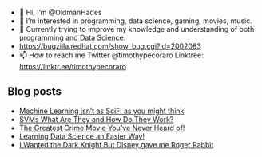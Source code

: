 - 👋 Hi, I’m @OldmanHades
- 👀 I’m interested in programming, data science, gaming, movies, music.
- 🌱 Currently trying to improve my knowledge and understanding of both programming and Data Science.
- https://bugzilla.redhat.com/show_bug.cgi?id=2002083
- 📫 How to reach me Twitter @timothypecoraro
Linktree: https://linktr.ee/timothypecoraro

## Blog posts
<!-- BLOG-POST-LIST:START -->
- [Machine Learning isn’t as SciFi as you might think](https://medium.com/@timothypecoraro/machine-learning-isnt-as-scifi-as-you-might-think-ef829df1a5f0?source=rss-5097f5c9b801------2)
- [SVMs What Are They and How Do They Work?](https://medium.com/@timothypecoraro/svms-what-are-they-and-how-do-they-work-4c7887844ea?source=rss-5097f5c9b801------2)
- [The Greatest Crime Movie You’ve Never Heard of!](https://medium.com/@timothypecoraro/the-greatest-crime-movie-youve-never-heard-of-c4eaf53b0df7?source=rss-5097f5c9b801------2)
- [Learning Data Science an Easier Way!](https://medium.com/@timothypecoraro/learning-data-science-an-easier-way-87245e3d2f2c?source=rss-5097f5c9b801------2)
- [I Wanted the Dark Knight But Disney gave me Roger Rabbit](https://medium.com/@timothypecoraro/i-wanted-the-dark-knight-but-disney-gave-me-roger-rabbit-4876fefff0ae?source=rss-5097f5c9b801------2)
<!-- BLOG-POST-LIST:END -->

